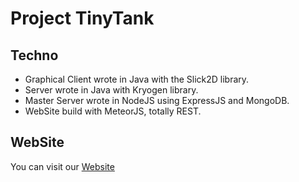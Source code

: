# Project TinyTank

## Techno

* Graphical Client wrote in Java with the Slick2D library.
* Server wrote in Java with Kryogen library.
* Master Server wrote in NodeJS using ExpressJS and MongoDB.
* WebSite build with MeteorJS, totally REST.

## WebSite

You can visit our [Website](http://tinytank.lefrantguillaume.com)

